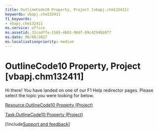 ```yaml
---
title: OutlineCode10 Property, Project [vbapj.chm132411]
keywords: vbapj.chm132411
f1_keywords:
- vbapj.chm132411
ms.service: office
ms.assetid: 31cadffa-1565-4603-90df-09c4294bb0f7
ms.date: 06/08/2017
ms.localizationpriority: medium
---
```



# OutlineCode10 Property, Project [vbapj.chm132411]

Hi there! You have landed on one of our F1 Help redirector pages. Please select the topic you were looking for below.

[Resource.OutlineCode10 Property (Project)](https://msdn.microsoft.com/library/da53aeed-f6a8-70aa-d186-d49e172bdce2%28Office.15%29.aspx)

[Task.OutlineCode10 Property (Project)](https://msdn.microsoft.com/library/2082a4f4-bc44-c44c-0da8-817310f44055%28Office.15%29.aspx)

[!include[Support and feedback](~/includes/feedback-boilerplate.md)]